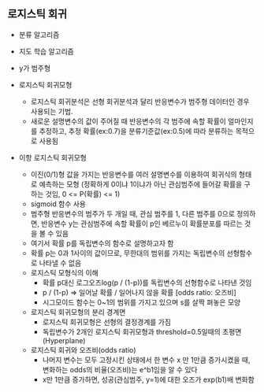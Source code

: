 ## 로지스틱 회귀 

- 분류 알고리즘
- 지도 학습 알고리즘
- y가 범주형

- 로지스틱 회귀모형
  - 로지스틱 회귀분석은 선형 회귀분석과 달리 반응변수가 범주형 데이터인 경우 사용되는 기법.
  - 새로운 설명변수의 값이 주어질 때 반응변수의 각 범주에 속할 확률이 얼마인지를 추정하고, 추정 확률(ex:0.7)을 분류기준값(ex:0.5)에 따라 분류하는 목적으로 사용됨
- 이항 로지스틱 회귀모형
  - 이진(0/1)형 값을 가지는 반응변수를 여러 설명변수를 이용하여 회귀식의 형태로 예측하는 모형 (정확하게 0이냐 1이냐가 아닌 관심범주에 들어갈 확률을 구하는 것임, 0 <= P(확률) <= 1)
  - sigmoid 함수 사용
  - 범주형 반응변수의 범주가 두 개일 때, 관심 범주를 1, 다른 범주를 0으로 정의하면, 반응변수 y는 관심범주에 속할 확률이 p인 베르누이 확률분포를 따르는 것을 볼 수 있음
  - 여기서 확률 p를 독립변수의 함수로 설명하고자 함
  - 확률 p는 0과 1사이의 값이므로, 무한대의 범위를 가지는 독립변수의 선형함수로 나타낼 수 없음
  - 로지스틱 모형식의 이해
    - 확률 p대신 로그오즈log(p / (1-p))를 독립변수의 선형함수로 나타낸 것임
    - p / (1-p) => 일어날 확률 / 일어나지 않을 확률 [odds ratio: 오즈비]
    - 시그모이드 함수는 0~1의 범위를 가지고 있으며 s를 살짝 펴놓은 모양
  - 로지스틱 회귀모형의 분리 경계면
    - 로지스틱 회귀모형은 선형의 결정경계를 가짐
    - 독립변수가 2개인 로지스틱 회귀모형과 threshold=0.5일때의 초평면(Hyperplane)
  - 로지스틱 회귀와 오즈비(odds ratio)
    - 나머지 변수는 모두 고정시킨 상태에서 한 변수 x 만 1만큼 증가시켰을 때, 변화하는 odds의 비율(오즈비)는 e^b1임을 알 수 있다
    - x만 1만큼 증가하면, 성공(관심범주, y=1)에 대한 오즈가 exp(b1)배 변화함